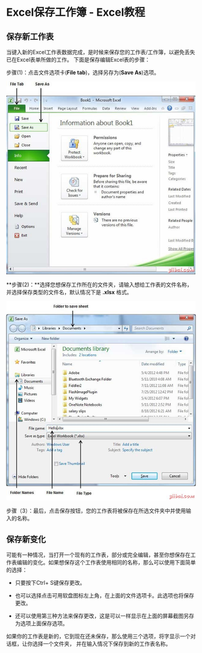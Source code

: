 # Excel保存工作簿 - Excel教程

## 保存新工作表

当键入新的Excel工作表数据完成，是时候来保存您的工作表/工作簿，以避免丢失已在Excel表单所做的工作。 下面是保存编辑Excel表的步骤：

步骤(1)：点击文件选项卡(**File tab**)，选择另存为(**Save As**)选项。

![Save As Option](../img/0KI61418-0.jpg)

**步骤(2)：**选择您想保存工作所在的文件夹，请输入想给工作表的文件名称，并选择保存类型的文件名，默认情况下是 **.xlsx** 格式。

![Save Option](../img/0KIC522-1.jpg)

步骤（3）：最后，点击保存按钮，您的工作表将被保存在所选文件夹中并使用输入的名称。

## 保存新变化

可能有一种情况，当打开一个现有的工作表，部分或完全编辑，甚至你想保存在工作表编辑的变化。如果想保存这个工作表使用相同的名称，那么可以使用下面简单的选择：

*   只要按下Ctrl+ S键保存更改。

*   也可以选择点击可用软盘图标左上角，在上面的文件选项卡。此选项也将保存更改。

*   还可以使用第三种方法来保存更改，这是可以一样显示在上面的屏幕截图另存为选项上面保存选项。

如果你的工作表是新的，它到现在还未保存，那么使用三个选项，将字显示一个对话框，让你选择一个文件夹， 并在输入情况下保存到新的工作表名称。

